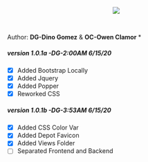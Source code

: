 <p align="center"><img src="img/depot-banner"></p>
<br/>

Author: **DG-Dino Gomez** & **OC-Owen Clamor**
*
##### version 1.0.1a -DG-2:00AM 6/15/20
- [x] Added Bootstrap Locally
- [x] Added Jquery
- [x] Added Popper
- [x] Reworked CSS
##### version 1.0.1b -DG-3:53AM 6/15/20
- [x] Added CSS Color Var
- [x] Added Depot Favicon
- [x] Added Views Folder
- [ ] Separated Frontend and Backend
